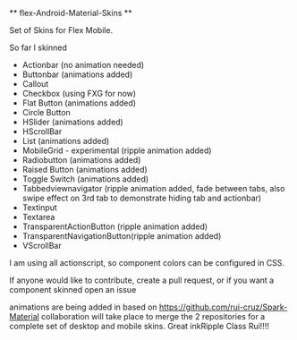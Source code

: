 ** flex-Android-Material-Skins **

Set of Skins for Flex Mobile. 

So far I skinned

- Actionbar (no animation needed)
- Buttonbar (animations added)
- Callout
- Checkbox (using FXG for now) 
- Flat Button (animations added)
- Circle Button 
- HSlider (animations added)
- HScrollBar
- List (animations added)
- MobileGrid - experimental (ripple animation added)
- Radiobutton (animations added) 
- Raised Button (animations added)
- Toggle Switch (animations added)
- Tabbedviewnavigator (ripple animation added, fade between tabs, also swipe effect on 3rd tab to demonstrate hiding tab and actionbar)
- Textinput 
- Textarea 
- TransparentActionButton (ripple animation added) 
- TransparentNavigationButton(ripple animation added) 
- VScrollBar

I am using all actionscript, so component colors can be configured in CSS. 

If anyone would like to contribute, create a pull request, or if you want a component skinned open an issue

animations are being added in based on https://github.com/rui-cruz/Spark-Material collaboration will take place 
to merge the 2 repositories for a complete set of desktop and mobile skins. Great inkRipple Class Rui!!!!